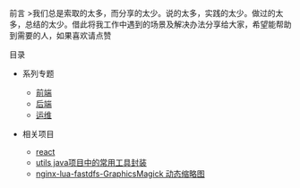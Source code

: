 前言
    >我们总是索取的太多，而分享的太少。说的太多，实践的太少。做过的太多，总结的太少。借此将我工作中遇到的场景及解决办法分享给大家，希望能帮助到需要的人，如果喜欢请点赞


目录

* 系列专题
    * [前端](https://github.com/lenxeon/notes/tree/master/前端)
    * [后端](https://github.com/lenxeon/notes/tree/master/后端)
    * [运维](https://github.com/lenxeon/notes/tree/master/运维)

* 相关项目
    * [react](https://github.com/lenxeon/workin)
    * [utils java项目中的常用工具封装](https://github.com/lenxeon/utils)
    * [nginx-lua-fastdfs-GraphicsMagick 动态缩略图](https://github.com/lenxeon/nginx-lua-fastdfs-GraphicsMagick)
